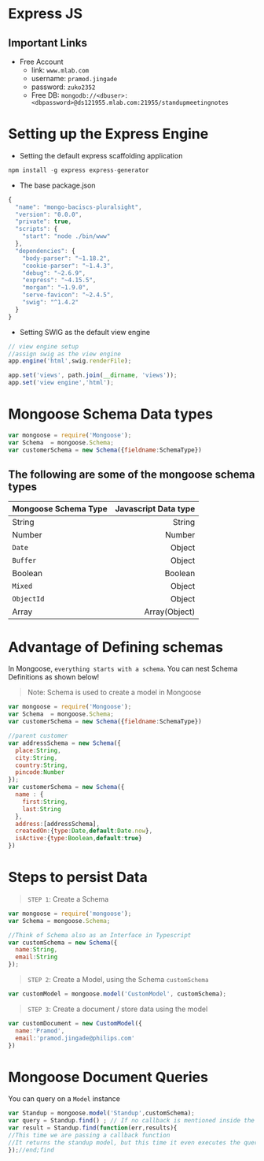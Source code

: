 # Express JS

## Important Links
- Free Account
    - link: `www.mlab.com`
    - username: `pramod.jingade`
    - password: `zuko2352`
    - Free DB: `mongodb://<dbuser>:<dbpassword>@ds121955.mlab.com:21955/standupmeetingnotes`

# Setting up the Express Engine

- Setting the default express scaffolding application

```js
npm install -g express express-generator
```
- The base package.json

```js
{
  "name": "mongo-baciscs-pluralsight",
  "version": "0.0.0",
  "private": true,
  "scripts": {
    "start": "node ./bin/www"
  },
  "dependencies": {
    "body-parser": "~1.18.2",
    "cookie-parser": "~1.4.3",
    "debug": "~2.6.9",
    "express": "~4.15.5",
    "morgan": "~1.9.0",
    "serve-favicon": "~2.4.5",
    "swig": "^1.4.2"
  }
}
```

- Setting SWIG as the default view engine

```js
// view engine setup
//assign swig as the view engine
app.engine('html',swig.renderFile);

app.set('views', path.join(__dirname, 'views'));
app.set('view engine','html');
```

# Mongoose Schema Data types

```js
var mongoose = require('Mongoose');
var Schema  = mongoose.Schema;
var customerSchema = new Schema({fieldname:SchemaType})
```

## The following are some of the mongoose schema types

|Mongoose Schema Type | Javascript Data type |
|:--------------------|---------------------:|
|String|String|
|Number|Number|
|`Date`|Object|
|`Buffer`|Object|
|Boolean|Boolean|
|`Mixed`|Object|
|`ObjectId`|Object|
|Array|Array(Object)|

# Advantage of Defining schemas

In Mongoose, `everything starts with a schema`. You can nest Schema Definitions as shown below!
> Note: Schema is used to create a model in Mongoose


```js
var mongoose = require('Mongoose');
var Schema  = mongoose.Schema;
var customerSchema = new Schema({fieldname:SchemaType})

//parent customer
var addressSchema = new Schema({
  place:String,
  city:String,
  country:String,
  pincode:Number
});
var customerSchema = new Schema({
  name : {
    first:String,
    last:String
  },
  address:[addressSchema],
  createdOn:{type:Date,default:Date.now},
  isActive:{type:Boolean,default:true}
})
```

# Steps to persist Data 

> `STEP 1`: Create a Schema

```js
var mongoose = require('mongoose');
var Schema = mongoose.Schema;

//Think of Schema also as an Interface in Typescript
var customSchema = new Schema({
  name:String,
  email:String
});
```

> `STEP 2`: Create a Model, using the Schema `customSchema`

```js
var customModel = mongoose.model('CustomModel', customSchema);
```

> `STEP 3`: Create a document / store data using the model

```js
var customDocument = new CustomModel({
  name:'Pramod',
  email:'pramod.jingade@philips.com'
})
```

# Mongoose Document Queries

You can query on a `Model` instance

```js
var Standup = mongoose.model('Standup',customSchema);
var query = Standup.find() ; // If no callback is mentioned inside the .find(), it returns a Query object
var result = Standup.find(function(err,results){
//This time we are passing a callback function
//It returns the standup model, but this time it even executes the query
});//end;find
```